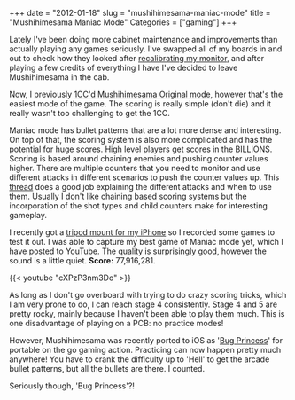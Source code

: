 +++
date = "2012-01-18"
slug = "mushihimesama-maniac-mode"
title = "Mushihimesama Maniac Mode"
Categories = ["gaming"]
+++

Lately I've been doing more cabinet maintenance and improvements than actually playing any games seriously. I've swapped all of my boards in and out to check how they looked after [recalibrating my monitor](/posts/astro-city-monitor-calibration/), and after playing a few credits of everything I have I've decided to leave Mushihimesama in the cab.

Now, I previously [1CC'd Mushihimesama Original mode](/posts/mushihimesama-1cc/), however that's the easiest mode of the game. The scoring is really simple (don't die) and it really wasn't too challenging to get the 1CC. 

Maniac mode has bullet patterns that are a lot more dense and interesting. On top of that, the scoring system is also more complicated and has the potential for huge scores. High level players get scores in the BILLIONS. Scoring is based around chaining enemies and pushing counter values higher. There are multiple counters that you need to monitor and use different attacks in different scenarios to push the counter values up. This [thread](http://www.cave-stg.com/forum/index.php?topic=4.msg4#msg4) does a good job explaining the different attacks and when to use them. Usually I don't like chaining based scoring systems but the incorporation of the shot types and child counters make for interesting gameplay.

I recently got a [tripod mount for my iPhone](http://www.amazon.com/Studio-Neat-Tripod-Mount-iPhone/dp/B0052G679K/ref=sr_1_1?ie=UTF8&qid=1326918775&sr=8-1) so I recorded some games to test it out. I was able to capture my best game of Maniac mode yet, which I have posted to YouTube. The quality is surprisingly good, however the sound is a little quiet. **Score:** 77,916,281.

{{< youtube "cXPzP3nm3Do" >}}

As long as I don't go overboard with trying to do crazy scoring tricks, which I am very prone to do, I can reach stage 4 consistently. Stage 4 and 5 are pretty rocky, mainly because I haven't been able to play them much. This is one disadvantage of playing on a PCB: no practice modes!

However, Mushihimesama was recently ported to iOS as '[Bug Princess](http://itunes.apple.com/us/app/bug-princess/id455202208?mt=8)' for portable on the go gaming action. Practicing can now happen pretty much anywhere! You have to crank the difficulty up to 'Hell' to get the arcade bullet patterns, but all the bullets are there. I counted.

Seriously though, 'Bug Princess'?!
